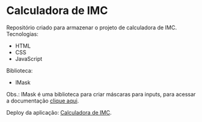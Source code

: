 # Calculadora de IMC

Repositório criado para armazenar o projeto de calculadora de IMC.  
Tecnologias:

-   HTML
-   CSS
-   JavaScript

Biblioteca:

-   IMask

Obs.: IMask é uma biblioteca para criar máscaras para inputs, para acessar a documentação [clique aqui](https://imask.js.org/).

Deploy da aplicação: [Calculadora de IMC](https://imc-calculator-lake-nine.vercel.app/).
